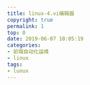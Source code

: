 ```yaml
---
title: linux-4.vi编辑器
copyright: true
permalink: 1
top: 0
date: 2019-06-07 10:05:19
categories:
- 前端自动化运维
- linux
tags:
- lunux
---
```


